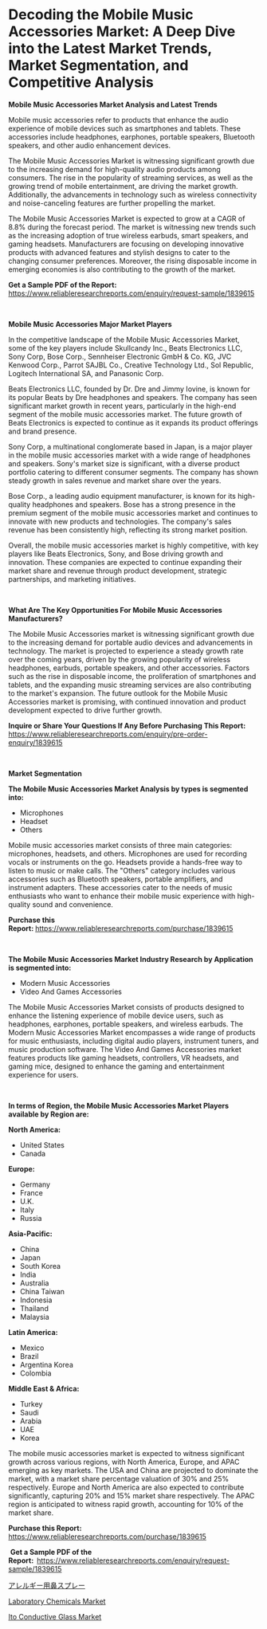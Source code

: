 <p><h1>Decoding the Mobile Music Accessories Market: A Deep Dive into the Latest Market Trends, Market Segmentation, and Competitive Analysis</h1></p><p><strong>Mobile Music Accessories Market Analysis and Latest Trends</strong></p>
<p><p>Mobile music accessories refer to products that enhance the audio experience of mobile devices such as smartphones and tablets. These accessories include headphones, earphones, portable speakers, Bluetooth speakers, and other audio enhancement devices.</p><p>The Mobile Music Accessories Market is witnessing significant growth due to the increasing demand for high-quality audio products among consumers. The rise in the popularity of streaming services, as well as the growing trend of mobile entertainment, are driving the market growth. Additionally, the advancements in technology such as wireless connectivity and noise-canceling features are further propelling the market.</p><p>The Mobile Music Accessories Market is expected to grow at a CAGR of 8.8% during the forecast period. The market is witnessing new trends such as the increasing adoption of true wireless earbuds, smart speakers, and gaming headsets. Manufacturers are focusing on developing innovative products with advanced features and stylish designs to cater to the changing consumer preferences. Moreover, the rising disposable income in emerging economies is also contributing to the growth of the market.</p></p>
<p><strong>Get a Sample PDF of the Report:&nbsp;</strong> <a href="https://www.reliableresearchreports.com/enquiry/request-sample/1839615">https://www.reliableresearchreports.com/enquiry/request-sample/1839615</a></p>
<p>&nbsp;</p>
<p><strong>Mobile Music Accessories Major Market Players</strong></p>
<p><p>In the competitive landscape of the Mobile Music Accessories Market, some of the key players include Skullcandy Inc., Beats Electronics LLC, Sony Corp, Bose Corp., Sennheiser Electronic GmbH & Co. KG, JVC Kenwood Corp., Parrot SAJBL Co., Creative Technology Ltd., Sol Republic, Logitech International SA, and Panasonic Corp.</p><p>Beats Electronics LLC, founded by Dr. Dre and Jimmy Iovine, is known for its popular Beats by Dre headphones and speakers. The company has seen significant market growth in recent years, particularly in the high-end segment of the mobile music accessories market. The future growth of Beats Electronics is expected to continue as it expands its product offerings and brand presence.</p><p>Sony Corp, a multinational conglomerate based in Japan, is a major player in the mobile music accessories market with a wide range of headphones and speakers. Sony's market size is significant, with a diverse product portfolio catering to different consumer segments. The company has shown steady growth in sales revenue and market share over the years.</p><p>Bose Corp., a leading audio equipment manufacturer, is known for its high-quality headphones and speakers. Bose has a strong presence in the premium segment of the mobile music accessories market and continues to innovate with new products and technologies. The company's sales revenue has been consistently high, reflecting its strong market position.</p><p>Overall, the mobile music accessories market is highly competitive, with key players like Beats Electronics, Sony, and Bose driving growth and innovation. These companies are expected to continue expanding their market share and revenue through product development, strategic partnerships, and marketing initiatives.</p></p>
<p>&nbsp;</p>
<p><strong>What Are The Key Opportunities For Mobile Music Accessories Manufacturers?</strong></p>
<p><p>The Mobile Music Accessories market is witnessing significant growth due to the increasing demand for portable audio devices and advancements in technology. The market is projected to experience a steady growth rate over the coming years, driven by the growing popularity of wireless headphones, earbuds, portable speakers, and other accessories. Factors such as the rise in disposable income, the proliferation of smartphones and tablets, and the expanding music streaming services are also contributing to the market's expansion. The future outlook for the Mobile Music Accessories market is promising, with continued innovation and product development expected to drive further growth.</p></p>
<p><strong>Inquire or Share Your Questions If Any Before Purchasing This Report:</strong> <a href="https://www.reliableresearchreports.com/enquiry/pre-order-enquiry/1839615">https://www.reliableresearchreports.com/enquiry/pre-order-enquiry/1839615</a></p>
<p>&nbsp;</p>
<p><strong>Market Segmentation</strong></p>
<p><strong>The Mobile Music Accessories Market Analysis by types is segmented into:</strong></p>
<p><ul><li>Microphones</li><li>Headset</li><li>Others</li></ul></p>
<p><p>Mobile music accessories market consists of three main categories: microphones, headsets, and others. Microphones are used for recording vocals or instruments on the go. Headsets provide a hands-free way to listen to music or make calls. The "Others" category includes various accessories such as Bluetooth speakers, portable amplifiers, and instrument adapters. These accessories cater to the needs of music enthusiasts who want to enhance their mobile music experience with high-quality sound and convenience.</p></p>
<p><strong>Purchase this Report:&nbsp;</strong><a href="https://www.reliableresearchreports.com/purchase/1839615">https://www.reliableresearchreports.com/purchase/1839615</a></p>
<p>&nbsp;</p>
<p><strong>The Mobile Music Accessories Market Industry Research by Application is segmented into:</strong></p>
<p><ul><li>Modern Music Accessories</li><li>Video And Games Accessories</li></ul></p>
<p><p>The Mobile Music Accessories Market consists of products designed to enhance the listening experience of mobile device users, such as headphones, earphones, portable speakers, and wireless earbuds. The Modern Music Accessories Market encompasses a wide range of products for music enthusiasts, including digital audio players, instrument tuners, and music production software. The Video And Games Accessories market features products like gaming headsets, controllers, VR headsets, and gaming mice, designed to enhance the gaming and entertainment experience for users.</p></p>
<p>&nbsp;</p>
<p><strong>In terms of Region, the Mobile Music Accessories Market Players available by Region are:</strong></p>
<p>
    <p> <strong> North America: </strong>
        <ul>
            <li>United States</li>
            <li>Canada</li>
        </ul>
        </p> 
    <p> <strong> Europe: </strong>
        <ul>
            <li>Germany</li>
            <li>France</li>
            <li>U.K.</li>
            <li>Italy</li>
            <li>Russia</li>
        </ul>
        </p> 
    <p> <strong> Asia-Pacific: </strong>
        <ul>
            <li>China</li>
            <li>Japan</li>
            <li>South Korea</li>
            <li>India</li>
            <li>Australia</li>
            <li>China Taiwan</li>
            <li>Indonesia</li>
            <li>Thailand</li>
            <li>Malaysia</li>
        </ul>
        </p> 
    <p> <strong> Latin America: </strong>
        <ul>
            <li>Mexico</li>
            <li>Brazil</li>
            <li>Argentina Korea</li>
            <li>Colombia</li>
        </ul>
        </p> 
    <p> <strong> Middle East & Africa: </strong>
        <ul>
            <li>Turkey</li>
            <li>Saudi</li>
            <li>Arabia</li>
            <li>UAE</li>
            <li>Korea</li>
        </ul>
    </p>
    </p>
<p><p>The mobile music accessories market is expected to witness significant growth across various regions, with North America, Europe, and APAC emerging as key markets. The USA and China are projected to dominate the market, with a market share percentage valuation of 30% and 25% respectively. Europe and North America are also expected to contribute significantly, capturing 20% and 15% market share respectively. The APAC region is anticipated to witness rapid growth, accounting for 10% of the market share.</p></p>
<p><strong>Purchase this Report: </strong><a href="https://www.reliableresearchreports.com/purchase/1839615">https://www.reliableresearchreports.com/purchase/1839615</a></p>
<p>&nbsp;<strong>Get a Sample PDF of the Report:&nbsp;&nbsp;</strong><a href="https://www.reliableresearchreports.com/enquiry/request-sample/1839615">https://www.reliableresearchreports.com/enquiry/request-sample/1839615</a></p>
<p><strong></strong></p>
<p><p><a href="https://medium.com/@larrylemkert567/%E3%82%A2%E3%83%AC%E3%83%AB%E3%82%AE%E3%83%BC%E7%94%A8%E9%BC%BB%E3%82%B9%E3%83%97%E3%83%AC%E3%83%BC%E3%81%AE%E5%B8%82%E5%A0%B4%E8%A6%8F%E6%A8%A1%E3%81%A8%E5%B8%82%E5%A0%B4%E5%8B%95%E5%90%91-%E5%AE%8C%E5%85%A8%E3%81%AA%E7%94%A3%E6%A5%AD%E6%A6%82%E8%A6%81-2024%E5%B9%B4%E3%81%8B%E3%82%892031%E5%B9%B4%E3%81%BE%E3%81%A7-e9c2b3ee2e24">アレルギー用鼻スプレー</a></p><p><a href="https://lydian-appliance-61d.notion.site/Laboratory-Chemicals-Market-Research-Report-Provides-Critical-Insights-that-can-help-Shape-Business--8f61e97d8e364b17a33af98d420f7352">Laboratory Chemicals Market</a></p><p><a href="https://summer-dogwood-3e9.notion.site/Ito-Conductive-Glass-Market-Challenges-Opportunities-and-Growth-Drivers-and-Major-Market-Players--a1c60c329f7b4a15991f2bc602b52180">Ito Conductive Glass Market</a></p></p>